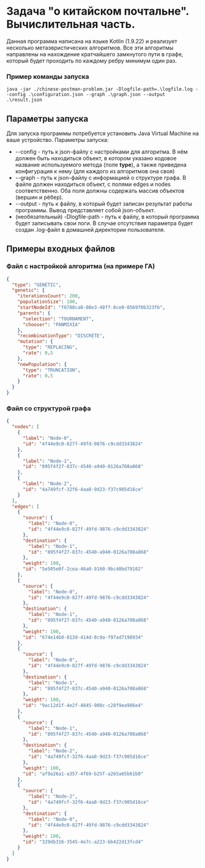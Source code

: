 # Задача "о китайском почтальне". Вычислительная часть.
Данная программа написана на языке Kotlin (1.9.22) и реализует несколько метаэвристических алгоритмов. Все эти алгоритмы направлены на нахождение кратчайшего замкнутого пути в графе, который будет проходить по каждому ребру минимум один раз.

### Пример команды запуска
```console
java -jar ./chinese-postman-problem.jar -Dlogfile-path=.\logfile.log --config .\configuration.json --graph .\graph.json --output .\result.json 
```

## Параметры запуска
Для запуска программы потребуется установить Java Virtual Machine на ваше устройство. Параметры запуска:
- --config - путь к json-файлу с настройками для алгоритма. В нём должен быть находиться объект, в котором указано кодовое название используемого метода (поле <b>type</b>), а также приведена конфигурация к нему (для каждого из алгоритмов она своя)
- --graph - путь к json-файлу с информацией о структуре графа. В файле должен находиться объект, с полями edges и nodes соответственно. Оба поля должны содержать массив объектов (вершин и рёбер).
- --output - путь к файлу, в который будет записан результат работы программы. Вывод представляет собой json-объект.
- (необязательный) -Dlogfile-path - путь к файлу, в который программа будет записывать свои логи. В случае отсутствия параметра будет создан .log-файл в домашней директории пользователя.

## Примеры входных файлов

### Файл с настройкой алгоритма (на примере ГА)

```JSON
{
  "type": "GENETIC",
  "genetic": {
    "iterationsCount": 200,
    "populationSize": 100,
    "startNodeId": "f6788ca0-08e3-48ff-8ce0-0569f0b323f6",
    "parents": {
      "selection": "TOURNAMENT",
      "chooser": "PANMIXIA"
    },
    "recombinationType": "DISCRETE",
    "mutation": {
      "type": "REPLACING",
      "rate": 0.5
    },
    "newPopulation": {
      "type": "TRUNCATION",
      "rate": 0.5
    }
  }
}
```

### Файл со структурой графа
```JSON
{
  "nodes": [
    {
      "label": "Node-0",
      "id": "4f44e9c0-827f-49fd-9876-c9cdd3343824"
    },
    {
      "label": "Node-1",
      "id": "895f4f27-837c-4540-a940-0126a708a868"
    },
    {
      "label": "Node-2",
      "id": "4a749fcf-32f6-4aa8-9d23-f37c905d16ce"
    }
  ],
  "edges": [
    {
      "source": {
        "label": "Node-0",
        "id": "4f44e9c0-827f-49fd-9876-c9cdd3343824"
      },
      "destination": {
        "label": "Node-1",
        "id": "895f4f27-837c-4540-a940-0126a708a868"
      },
      "weight": 100,
      "id": "5e505e0f-2cea-46a0-9160-9bc40bd79102"
    },
    {
      "source": {
        "label": "Node-0",
        "id": "4f44e9c0-827f-49fd-9876-c9cdd3343824"
      },
      "destination": {
        "label": "Node-1",
        "id": "895f4f27-837c-4540-a940-0126a708a868"
      },
      "weight": 100,
      "id": "674e14b0-013d-414d-8c9a-f97ad7198934"
    },
    {
      "source": {
        "label": "Node-0",
        "id": "4f44e9c0-827f-49fd-9876-c9cdd3343824"
      },
      "destination": {
        "label": "Node-1",
        "id": "895f4f27-837c-4540-a940-0126a708a868"
      },
      "weight": 100,
      "id": "9ac12d1f-4e2f-4845-908c-c28f9ea986e4"
    },
    {
      "source": {
        "label": "Node-1",
        "id": "895f4f27-837c-4540-a940-0126a708a868"
      },
      "destination": {
        "label": "Node-2",
        "id": "4a749fcf-32f6-4aa8-9d23-f37c905d16ce"
      },
      "weight": 100,
      "id": "af9a26a1-a357-4f69-b25f-a265a65b61b0"
    },
    {
      "source": {
        "label": "Node-2",
        "id": "4a749fcf-32f6-4aa8-9d23-f37c905d16ce"
      },
      "destination": {
        "label": "Node-0",
        "id": "4f44e9c0-827f-49fd-9876-c9cdd3343824"
      },
      "weight": 100,
      "id": "329db316-3545-4e7c-a223-bb422d13fcd4"
    }
  ]
}
```

